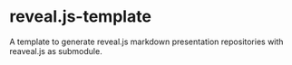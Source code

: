 # reveal.js-template
A template to generate reveal.js markdown presentation repositories with reaveal.js as submodule.
